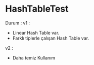 # HashTableTest

Durum :
v1 :
- Linear Hash Table var.
- Farklı tiplerle çalışan Hash Table var.

v2 :
- Daha temiz Kullanım
